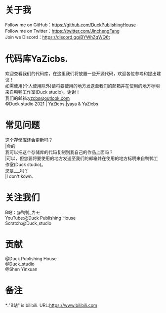 # 关于我
Follow me on GitHub：https://github.com/DuckPublishingHouse  
Follow me on Twitter：https://twitter.com/JinchengFang  
Join we Discord：https://discord.gg/BYWhZqWQ6t  

# 代码库YaZicbs.
欢迎查看我们的代码库，在这里我们将放置一些开源代码，欢迎各位参考和提出建议！  
如需使用(个人使用除外)请将要使用的地方发送至我们的邮箱并在使用的地方标明来自鸭鸭工作室(Duck studio)。谢谢！  
我们的邮箱:yzcbs@outlook.com  
©Duck studio 2021 | YaZicbs.|yaya &amp; YaZicbs
# 常见问题
这个存储库还会更新吗？  
  |会的  
我可以把这个存储库的代码复制到我自己的作品上面吗？  
  |可以，但您要将要使用的地方发送至我们的邮箱并在使用的地方标明来自鸭鸭工作室(Duck studio)。  
您是___吗？  
  |I don't kown.  
# 关注我们
B站：@鸭鸭_カモ  
YouTube:@Duck Publishing House  
Scratch:@Duck_studio  
# 贡献
@Duck Publishing House  
@Duck_studio  
@Shen Yinxuan 
# 备注
*:"B站" is bilibili. URL:https://www.bilibili.com
